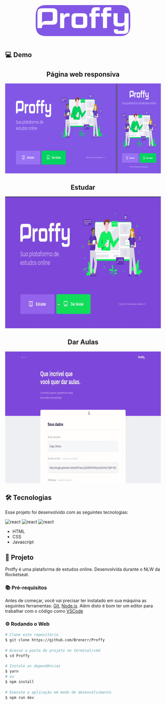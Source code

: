 <div align="center" >
  <img align="center" src="./github/Proffy.png" alt="web" height="100">
</div>
<br>

## 💻 Demo
<div align="center" >
  <h2 align="center">Página web responsiva</h2>
  <img src="./github/Web-resp.png" alt="web" height="290">
  <br>


  <h2 align="center">Estudar</h2>
  <img src="./github/Study.gif" alt="demo-study" height="425">
  <br>

  <h2 align="center">Dar Aulas</h2>
  <img src="./github/Give-classes.gif" alt="demo-give-classes" height="425">
  <br>

</div>

## 🛠 Tecnologias

Esse projeto foi desenvolvido com as seguintes tecnologias:
<p align="left">
  <img src="https://devicons.github.io/devicon/devicon.git/icons/html5/html5-original.svg" alt="react" width="20" height="20"/>
  <img src="https://devicons.github.io/devicon/devicon.git/icons/css3/css3-original.svg" alt="react" width="20" height="20"/>
  <img src="https://devicons.github.io/devicon/devicon.git/icons/javascript/javascript-original.svg" alt="react" width="20" height="20"/>
</p>

- HTML
- CSS
- Javascript

## 📜 Projeto

Proffy é uma plataforma de estudos online. Desenvolvida durante o NLW da Rocketseat.

### 📚 Pré-requisitos

Antes de começar, você vai precisar ter instalado em sua máquina as seguintes ferramentas:
[Git](https://git-scm.com), [Node.js](https://nodejs.org/en/).
Além disto é bom ter um editor para trabalhar com o código como [VSCode](https://code.visualstudio.com/)

### ⚙️ Rodando o Web

```bash
# Clone este repositório
$ git clone https://github.com/Brenerr/Proffy

# Acesse a pasta do projeto no terminal/cmd
$ cd Proffy

# Instale as dependências
$ yarn
# ou
$ npm install

# Execute a aplicação em modo de desenvolvimento
$ npm run dev


